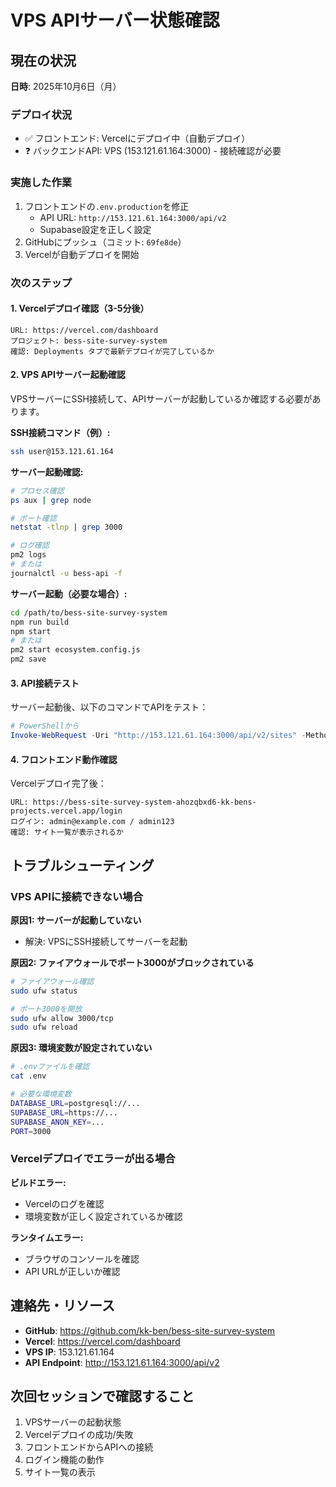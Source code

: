 # VPS APIサーバー状態確認

## 現在の状況

**日時**: 2025年10月6日（月）

### デプロイ状況
- ✅ フロントエンド: Vercelにデプロイ中（自動デプロイ）
- ❓ バックエンドAPI: VPS (153.121.61.164:3000) - 接続確認が必要

### 実施した作業
1. フロントエンドの`.env.production`を修正
   - API URL: `http://153.121.61.164:3000/api/v2`
   - Supabase設定を正しく設定
2. GitHubにプッシュ（コミット: `69fe8de`）
3. Vercelが自動デプロイを開始

### 次のステップ

#### 1. Vercelデプロイ確認（3-5分後）
```
URL: https://vercel.com/dashboard
プロジェクト: bess-site-survey-system
確認: Deployments タブで最新デプロイが完了しているか
```

#### 2. VPS APIサーバー起動確認
VPSサーバーにSSH接続して、APIサーバーが起動しているか確認する必要があります。

**SSH接続コマンド（例）:**
```bash
ssh user@153.121.61.164
```

**サーバー起動確認:**
```bash
# プロセス確認
ps aux | grep node

# ポート確認
netstat -tlnp | grep 3000

# ログ確認
pm2 logs
# または
journalctl -u bess-api -f
```

**サーバー起動（必要な場合）:**
```bash
cd /path/to/bess-site-survey-system
npm run build
npm start
# または
pm2 start ecosystem.config.js
pm2 save
```

#### 3. API接続テスト
サーバー起動後、以下のコマンドでAPIをテスト：

```powershell
# PowerShellから
Invoke-WebRequest -Uri "http://153.121.61.164:3000/api/v2/sites" -Method GET
```

#### 4. フロントエンド動作確認
Vercelデプロイ完了後：
```
URL: https://bess-site-survey-system-ahozqbxd6-kk-bens-projects.vercel.app/login
ログイン: admin@example.com / admin123
確認: サイト一覧が表示されるか
```

## トラブルシューティング

### VPS APIに接続できない場合

**原因1: サーバーが起動していない**
- 解決: VPSにSSH接続してサーバーを起動

**原因2: ファイアウォールでポート3000がブロックされている**
```bash
# ファイアウォール確認
sudo ufw status

# ポート3000を開放
sudo ufw allow 3000/tcp
sudo ufw reload
```

**原因3: 環境変数が設定されていない**
```bash
# .envファイルを確認
cat .env

# 必要な環境変数
DATABASE_URL=postgresql://...
SUPABASE_URL=https://...
SUPABASE_ANON_KEY=...
PORT=3000
```

### Vercelデプロイでエラーが出る場合

**ビルドエラー:**
- Vercelのログを確認
- 環境変数が正しく設定されているか確認

**ランタイムエラー:**
- ブラウザのコンソールを確認
- API URLが正しいか確認

## 連絡先・リソース

- **GitHub**: https://github.com/kk-ben/bess-site-survey-system
- **Vercel**: https://vercel.com/dashboard
- **VPS IP**: 153.121.61.164
- **API Endpoint**: http://153.121.61.164:3000/api/v2

## 次回セッションで確認すること

1. VPSサーバーの起動状態
2. Vercelデプロイの成功/失敗
3. フロントエンドからAPIへの接続
4. ログイン機能の動作
5. サイト一覧の表示
